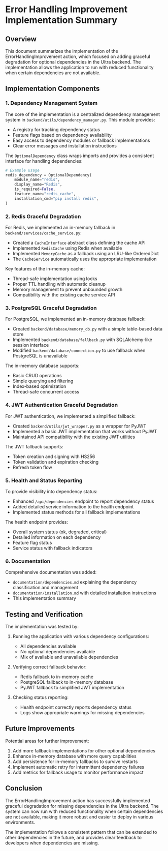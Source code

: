 # Error Handling Improvement Implementation Summary

## Overview

This document summarizes the implementation of the ErrorHandlingImprovement action, which focused on adding graceful degradation for optional dependencies in the Ultra backend. The implementation allows the application to run with reduced functionality when certain dependencies are not available.

## Implementation Components

### 1. Dependency Management System

The core of the implementation is a centralized dependency management system in `backend/utils/dependency_manager.py`. This module provides:

- A registry for tracking dependency status
- Feature flags based on dependency availability
- Easy access to dependency modules or fallback implementations
- Clear error messages and installation instructions

The `OptionalDependency` class wraps imports and provides a consistent interface for handling dependencies:

```python
# Example usage
redis_dependency = OptionalDependency(
    module_name="redis",
    display_name="Redis",
    is_required=False,
    feature_name="redis_cache",
    installation_cmd="pip install redis",
)
```

### 2. Redis Graceful Degradation

For Redis, we implemented an in-memory fallback in `backend/services/cache_service.py`:

- Created a `CacheInterface` abstract class defining the cache API
- Implemented `RedisCache` using Redis when available
- Implemented `MemoryCache` as a fallback using an LRU-like OrderedDict
- The `CacheService` automatically uses the appropriate implementation

Key features of the in-memory cache:
- Thread-safe implementation using locks
- Proper TTL handling with automatic cleanup
- Memory management to prevent unbounded growth
- Compatibility with the existing cache service API

### 3. PostgreSQL Graceful Degradation

For PostgreSQL, we implemented an in-memory database fallback:

- Created `backend/database/memory_db.py` with a simple table-based data store
- Implemented `backend/database/fallback.py` with SQLAlchemy-like session interface
- Modified `backend/database/connection.py` to use fallback when PostgreSQL is unavailable

The in-memory database supports:
- Basic CRUD operations
- Simple querying and filtering
- Index-based optimization
- Thread-safe concurrent access

### 4. JWT Authentication Graceful Degradation

For JWT authentication, we implemented a simplified fallback:

- Created `backend/utils/jwt_wrapper.py` as a wrapper for PyJWT
- Implemented a basic JWT implementation that works without PyJWT
- Maintained API compatibility with the existing JWT utilities

The JWT fallback supports:
- Token creation and signing with HS256
- Token validation and expiration checking
- Refresh token flow

### 5. Health and Status Reporting

To provide visibility into dependency status:

- Enhanced `/api/dependencies` endpoint to report dependency status
- Added detailed service information to the health endpoint
- Implemented status methods for all fallback implementations

The health endpoint provides:
- Overall system status (ok, degraded, critical)
- Detailed information on each dependency
- Feature flag status
- Service status with fallback indicators

### 6. Documentation

Comprehensive documentation was added:

- `documentation/dependencies.md` explaining the dependency classification and management
- `documentation/installation.md` with detailed installation instructions
- This implementation summary

## Testing and Verification

The implementation was tested by:

1. Running the application with various dependency configurations:
   - All dependencies available
   - No optional dependencies available
   - Mix of available and unavailable dependencies

2. Verifying correct fallback behavior:
   - Redis fallback to in-memory cache
   - PostgreSQL fallback to in-memory database
   - PyJWT fallback to simplified JWT implementation

3. Checking status reporting:
   - Health endpoint correctly reports dependency status
   - Logs show appropriate warnings for missing dependencies

## Future Improvements

Potential areas for further improvement:

1. Add more fallback implementations for other optional dependencies
2. Enhance in-memory database with more query capabilities
3. Add persistence for in-memory fallbacks to survive restarts
4. Implement automatic retry for intermittent dependency failures
5. Add metrics for fallback usage to monitor performance impact

## Conclusion

The ErrorHandlingImprovement action has successfully implemented graceful degradation for missing dependencies in the Ultra backend. The system can now run with reduced functionality when certain dependencies are not available, making it more robust and easier to deploy in various environments.

The implementation follows a consistent pattern that can be extended to other dependencies in the future, and provides clear feedback to developers when dependencies are missing.